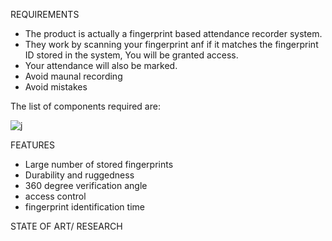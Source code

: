 REQUIREMENTS

  * The product is actually a fingerprint based attendance recorder system.
  * They work by scanning your fingerprint anf if it matches the fingerprint ID stored in the system, You will be granted access.
  * Your attendance will also be marked.
  * Avoid maunal recording
  * Avoid mistakes

The list of components required are:

![j](https://user-images.githubusercontent.com/60978907/144191786-0429001b-0d72-4a86-a124-68505adfd5d8.jpg)

FEATURES
 
 * Large number of stored fingerprints
 * Durability and ruggedness
 * 360 degree verification angle
 * access control
 * fingerprint identification time
 
STATE OF ART/ RESEARCH
  
     
   
